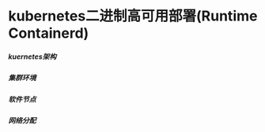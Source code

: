 # kubernetes二进制高可用部署(Runtime Containerd)

##### kuernetes架构



##### 集群环境



##### 软件节点



##### 网络分配



